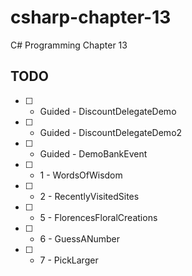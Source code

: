 # csharp-chapter-13
C# Programming Chapter 13

## TODO 
- [ ] - Guided - DiscountDelegateDemo
- [ ] - Guided - DiscountDelegateDemo2
- [ ] - Guided - DemoBankEvent
- [ ] - 1 - WordsOfWisdom
- [ ] - 2 - RecentlyVisitedSites
- [ ] - 5 - FlorencesFloralCreations
- [ ] - 6 - GuessANumber
- [ ] - 7 - PickLarger